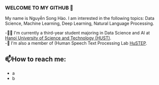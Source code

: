 ### WELCOME TO MY GITHUB 👋
My name is Nguyễn Song Hào. I am interested in the following topics: Data Science, Machine Learning, Deep Learning, Natural Language Processing.  

-👨‍🎓 I'm currently a third-year student majoring in Data Science and AI at [Hanoi University of Science and Technology (HUST)](https://hust.edu.vn/).  
-🔭 I'm also a member of (Human Speech Text Processing Lab [HuSTEP](https://github.com/HuSTeP-Human-Speech-Text-Processing-Lab).  
## 📫How to reach me:
- a
- b
<!--
**shao2011/shao2011** is a ✨ _special_ ✨ repository because its `README.md` (this file) appears on your GitHub profile.

Here are some ideas to get you started:

- 🔭 I’m currently working on ...
- 🌱 I’m currently learning ...
- 👯 I’m looking to collaborate on ...
- 🤔 I’m looking for help with ...
- 💬 Ask me about ...
- 📫 How to reach me: ...
- 😄 Pronouns: ...
- ⚡ Fun fact: ...
-->
